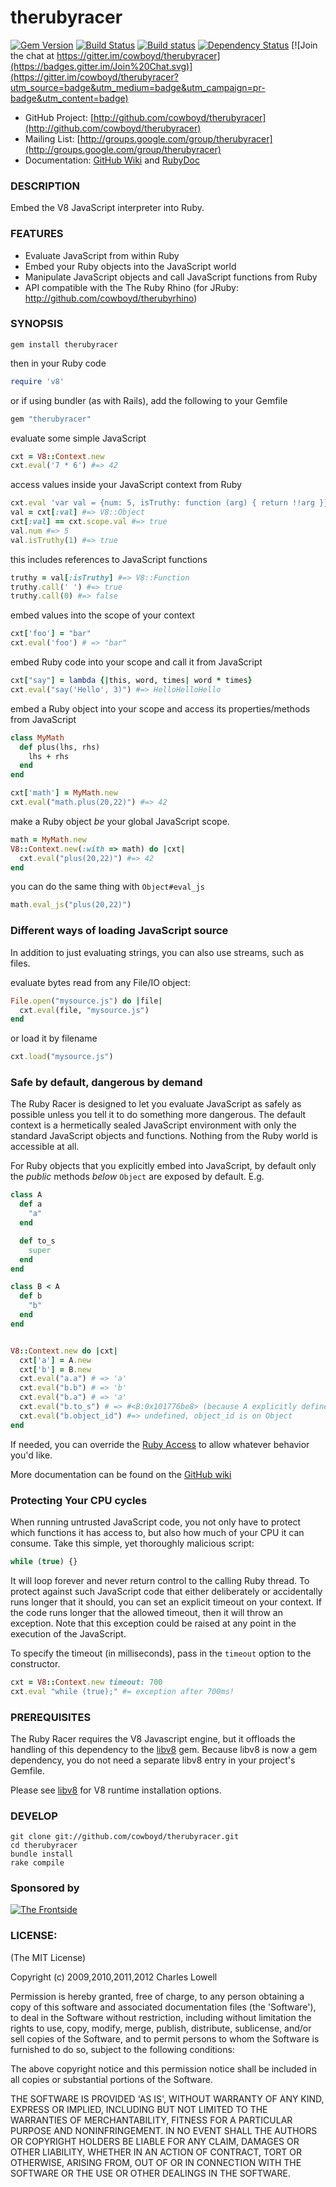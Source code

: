 # therubyracer

[![Gem Version](https://badge.fury.io/rb/therubyracer.png)](http://badge.fury.io/rb/therubyracer)
[![Build Status](https://travis-ci.org/cowboyd/therubyracer.png?branch=master)](https://travis-ci.org/cowboyd/therubyracer)
[![Build status](https://ci.appveyor.com/api/projects/status/aqw06doke164dca7?svg=true)](https://ci.appveyor.com/project/cowboyd/therubyracer)
[![Dependency Status](https://gemnasium.com/cowboyd/therubyracer.png)](https://gemnasium.com/cowboyd/therubyracer)
[![Join the chat at https://gitter.im/cowboyd/therubyracer](https://badges.gitter.im/Join%20Chat.svg)](https://gitter.im/cowboyd/therubyracer?utm_source=badge&utm_medium=badge&utm_campaign=pr-badge&utm_content=badge)


* GitHub Project: [http://github.com/cowboyd/therubyracer](http://github.com/cowboyd/therubyracer)
* Mailing List: [http://groups.google.com/group/therubyracer](http://groups.google.com/group/therubyracer)
* Documentation: [GitHub Wiki](https://github.com/cowboyd/therubyracer/wiki) and [RubyDoc](http://rubydoc.info/gems/therubyracer)

### DESCRIPTION

Embed the V8 JavaScript interpreter into Ruby.

### FEATURES

* Evaluate JavaScript from within Ruby
* Embed your Ruby objects into the JavaScript world
* Manipulate JavaScript objects and call JavaScript functions from Ruby
* API compatible with the The Ruby Rhino (for JRuby: http://github.com/cowboyd/therubyrhino)

### SYNOPSIS

    gem install therubyracer

then in your Ruby code

```ruby
require 'v8'
```

or if using bundler (as with Rails), add the following to your Gemfile

```ruby
gem "therubyracer"
```

evaluate some simple JavaScript

```ruby
cxt = V8::Context.new
cxt.eval('7 * 6') #=> 42
```

access values inside your JavaScript context from Ruby

```ruby
cxt.eval 'var val = {num: 5, isTruthy: function (arg) { return !!arg }}'
val = cxt[:val] #=> V8::Object
cxt[:val] == cxt.scope.val #=> true
val.num #=> 5
val.isTruthy(1) #=> true
```

this includes references to JavaScript functions

```ruby
truthy = val[:isTruthy] #=> V8::Function
truthy.call(' ') #=> true
truthy.call(0) #=> false
```

embed values into the scope of your context

```ruby
cxt['foo'] = "bar"
cxt.eval('foo') # => "bar"
```

embed Ruby code into your scope and call it from JavaScript

```ruby
cxt["say"] = lambda {|this, word, times| word * times}
cxt.eval("say('Hello', 3)") #=> HelloHelloHello
```

embed a Ruby object into your scope and access its properties/methods
from JavaScript

```ruby
class MyMath
  def plus(lhs, rhs)
    lhs + rhs
  end
end

cxt['math'] = MyMath.new
cxt.eval("math.plus(20,22)") #=> 42
```

make a Ruby object *be* your global JavaScript scope.

```ruby
math = MyMath.new
V8::Context.new(:with => math) do |cxt|
  cxt.eval("plus(20,22)") #=> 42
end
```

you can do the same thing with `Object#eval_js`

```ruby
math.eval_js("plus(20,22)")
```

### Different ways of loading JavaScript source

In addition to just evaluating strings, you can also use streams, such
as files.

evaluate bytes read from any File/IO object:

```ruby
File.open("mysource.js") do |file|
  cxt.eval(file, "mysource.js")
end
```

or load it by filename

```ruby
cxt.load("mysource.js")
```

### Safe by default, dangerous by demand

The Ruby Racer is designed to let you evaluate JavaScript as safely as
possible unless you tell it to do something more dangerous. The
default context is a hermetically sealed JavaScript environment with
only the standard JavaScript objects and functions. Nothing from the
Ruby world is accessible at all.

For Ruby objects that you explicitly embed into JavaScript, by default
only the _public_ methods _below_ `Object` are exposed by default.
E.g.

```ruby
class A
  def a
    "a"
  end

  def to_s
    super
  end
end

class B < A
  def b
    "b"
  end
end


V8::Context.new do |cxt|
  cxt['a'] = A.new
  cxt['b'] = B.new
  cxt.eval("a.a") # => 'a'
  cxt.eval("b.b") # => 'b'
  cxt.eval("b.a") # => 'a'
  cxt.eval("b.to_s") # => #<B:0x101776be8> (because A explicitly defined it)
  cxt.eval("b.object_id") #=> undefined, object_id is on Object
end
```

If needed, you can override the [Ruby Access][access] to allow whatever
behavior you'd like.

[access]:https://github.com/cowboyd/therubyracer/blob/master/lib/v8/access.rb

More documentation can be found on the [GitHub wiki](https://github.com/cowboyd/therubyracer/wiki)

### Protecting Your CPU cycles

When running untrusted JavaScript code, you not only have to protect
which functions it has access to, but also how much of your CPU it can
consume. Take this simple, yet thoroughly malicious script:

```javascript
while (true) {}
```

It will loop forever and never return control to the calling Ruby
thread. To protect against such JavaScript code that either
deliberately or accidentally runs longer that it should, you can
set an explicit timeout on your context. If the code runs longer that
the allowed timeout, then it will throw an exception. Note that this
exception could be raised at any point in the execution of the
JavaScript.

To specify the timeout (in milliseconds), pass in the `timeout` option
to the constructor.

```ruby
cxt = V8::Context.new timeout: 700
cxt.eval "while (true);" #= exception after 700ms!
```

### PREREQUISITES

The Ruby Racer requires the V8 Javascript engine, but it offloads the
handling of this dependency to the
[libv8](https://github.com/cowboyd/libv8) gem. Because libv8 is now a
gem dependency, you do not need a separate libv8 entry in your
project's Gemfile.

Please see [libv8](https://github.com/cowboyd/libv8) for V8 runtime
installation options.

### DEVELOP

    git clone git://github.com/cowboyd/therubyracer.git
    cd therubyracer
    bundle install
    rake compile

### Sponsored by

<a href="http://thefrontside.net">![The Frontside](http://github.com/cowboyd/therubyracer/raw/master/thefrontside.png)</a>

### LICENSE:

(The MIT License)

Copyright (c) 2009,2010,2011,2012 Charles Lowell

Permission is hereby granted, free of charge, to any person obtaining
a copy of this software and associated documentation files (the
'Software'), to deal in the Software without restriction, including
without limitation the rights to use, copy, modify, merge, publish,
distribute, sublicense, and/or sell copies of the Software, and to
permit persons to whom the Software is furnished to do so, subject to
the following conditions:

The above copyright notice and this permission notice shall be
included in all copies or substantial portions of the Software.

THE SOFTWARE IS PROVIDED 'AS IS', WITHOUT WARRANTY OF ANY KIND,
EXPRESS OR IMPLIED, INCLUDING BUT NOT LIMITED TO THE WARRANTIES OF
MERCHANTABILITY, FITNESS FOR A PARTICULAR PURPOSE AND NONINFRINGEMENT.
IN NO EVENT SHALL THE AUTHORS OR COPYRIGHT HOLDERS BE LIABLE FOR ANY
CLAIM, DAMAGES OR OTHER LIABILITY, WHETHER IN AN ACTION OF CONTRACT,
TORT OR OTHERWISE, ARISING FROM, OUT OF OR IN CONNECTION WITH THE
SOFTWARE OR THE USE OR OTHER DEALINGS IN THE SOFTWARE.

[1]: https://github.com/cowboyd/libv8
[2]: http://code.google.com/p/v8/wiki/BuildingWithGYP
